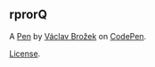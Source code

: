 rprorQ
------


A [Pen](https://codepen.io/polerok/pen/rprorQ) by [Václav Brožek](https://codepen.io/polerok) on [CodePen](https://codepen.io).

[License](https://codepen.io/polerok/pen/rprorQ/license).